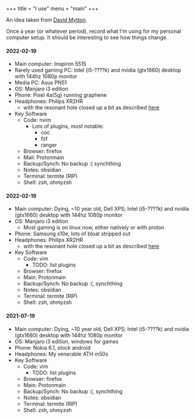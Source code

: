 +++
title = "I use"
menu = "main"
+++

An idea taken from [David Mytton](https://davidmytton.blog/iuse/).

Once a year (or whatever period), record what I'm using for my personal computer setup. It should be interesting to see how things change.

#### 2022-02-19
- Main computer: Inspiron 5515
- Rarely used gaming PC: Intel (i5-????k) and nvidia (gtx1660) desktop with 144hz 1080p monitor
- Media PC: Asus PN51
- OS: Manjaro i3 edition
- Phone: Pixel 4a(5g) running graphene
- Headphones: Philips XR2HR
    - with the resonant hole closed up a bit as described [here](https://diyaudioheaven.wordpress.com/headphones/measurements/brands-philips/fidelio-x2hr/)
- Key Software
    - Code: nvim
        - Lots of plugins, most notable:
            - coc
            - fzf
            - ranger
    - Browser: firefox
    - Mail: Protonmain
    - Backup/Synch: No backup :( synchthing
    - Notes: obsidian
    - Terminal: termite (RIP)
    - Shell: zsh, ohmyzsh

#### 2022-02-19
- Main computer: Dying, ~10 year old, Dell XPS; Intel (i5-????k) and nvidia (gtx1660) desktop with 144hz 1080p monitor
- OS: Manjaro i3 edition
    - Most gaming is on linux now, either natively or with proton
- Phone: Samsung s10e, lots of bloat stripped out
- Headphones: Philips XR2HR
    - with the resonant hole closed up a bit as described [here](https://diyaudioheaven.wordpress.com/headphones/measurements/brands-philips/fidelio-x2hr/)
- Key Software
    - Code: vim
        - TODO: list plugins
    - Browser: firefox
    - Main: Protonmain
    - Backup/Synch: No backup :(, synchthing
    - Notes: obsidian
    - Terminal: termite (RIP)
    - Shell: zsh, ohmyzsh

#### 2021-07-19
- Main computer: Dying, ~10 year old, Dell XPS; Intel (i5-????k) and nvidia (gtx1660) desktop with 144hz 1080p monitor
- OS: Manjaro i3 edition, windows for games
- Phone: Nokia 6.1, stock android
- Headphones: My venerable ATH m50s
- Key Software
    - Code: vim
        - TODO: list plugins
    - Browser: firefox
    - Main: Protonmain
    - Backup/Synch: No backup :(, synchthing
    - Notes: obsidian
    - Terminal: termite (RIP)
    - Shell: zsh, ohmyzsh
